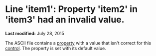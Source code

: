 
# Line 'item1': Property 'item2' in 'item3' had an invalid value.

 **Last modified:** July 28, 2015

The ASCII file contains a  [property](b8bdf64f-5920-1ae9-16d0-b26d09524a30.md) with a value that isn't correct for this [control](b8bdf64f-5920-1ae9-16d0-b26d09524a30.md). The property is set with its default value.
